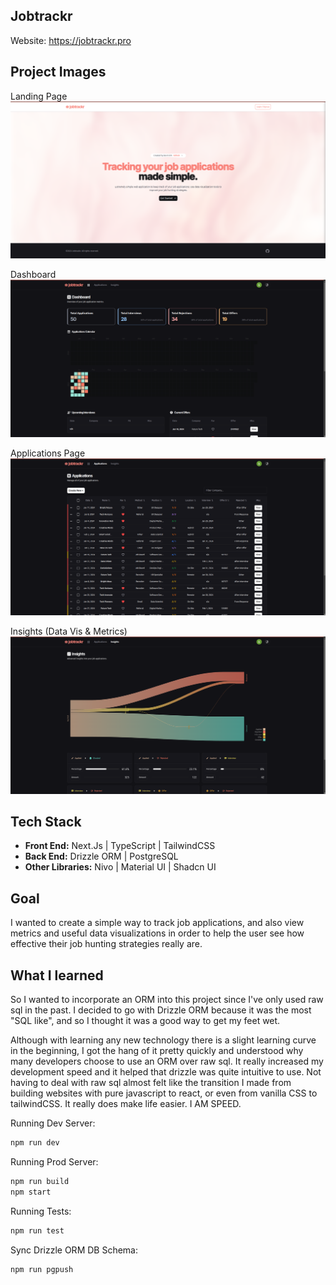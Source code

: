 ## Jobtrackr

Website: https://jobtrackr.pro

## Project Images

Landing Page
![Landing Page](./src/assets/images/readMe/landing.png "Landing Page")

Dashboard
![Dashboard](./src/assets/images/readMe/dashboard.png "Dashboard")

Applications Page
![Applications Page](./src/assets/images/readMe/applications.png "Applications Page")

Insights (Data Vis & Metrics)
![Insights (Data Vis & Metrics)](./src/assets/images/readMe/insights.png "Insights (Data Vis & Metrics)")

## Tech Stack

- **Front End:** Next.Js | TypeScript | TailwindCSS
- **Back End:** Drizzle ORM | PostgreSQL
- **Other Libraries:** Nivo | Material UI | Shadcn UI


## Goal

I wanted to create a simple way to track job applications, and also view metrics and useful data visualizations in order to help the user see how effective their job hunting strategies really are.

## What I learned

So I wanted to incorporate an ORM into this project since I've only used raw sql in the past.
I decided to go with Drizzle ORM because it was the most "SQL like", and so I thought it was a good way to get my feet wet.

Although with learning any new technology there is a slight learning curve in the beginning, I got the hang of it pretty quickly and understood why 
many developers choose to use an ORM over raw sql. It really increased my development speed and it helped that drizzle was quite intuitive to use. 
Not having to deal with raw sql almost felt like the transition I made from building websites with pure javascript to react, or even from vanilla CSS to tailwindCSS. It really does make life easier. I AM SPEED.

Running Dev Server:

```bash
npm run dev
```

Running Prod Server:

```bash
npm run build
npm start
```

Running Tests:

```bash
npm run test
```

Sync Drizzle ORM DB Schema:

```bash
npm run pgpush
```